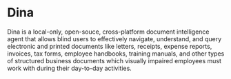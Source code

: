 # Dina

Dina is a local-only, open-souce, cross-platform document intelligence agent that allows blind users to effectively navigate, understand, and query electronic and printed documents like letters, receipts, expense reports, invoices, tax forms, employee handbooks, training manuals, and other types of structured business documents which visually impaired employees must work with during their day-to-day activities. 